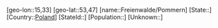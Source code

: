 ﻿---
location: [53,47,15,33]
type: City
tags:
- geo/City


SpocWebEntityId: 30257
isDeleted: false
confidential: public

---
[geo-lon::15,33]
[geo-lat::53,47]
[name::Freienwalde/Pommern]
[State::]
[Country::[Poland](geo/Continent/Europe/Poland.md)]
[StateId::]
[Population::]
[Unknown::]

